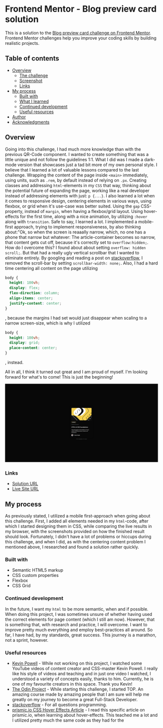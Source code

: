 # Frontend Mentor - Blog preview card solution

This is a solution to the [Blog preview card challenge on Frontend Mentor](https://www.frontendmentor.io/challenges/blog-preview-card-ckPaj01IcS). Frontend Mentor challenges help you improve your coding skills by building realistic projects. 

## Table of contents

- [Overview](#overview)
  - [The challenge](#the-challenge)
  - [Screenshot](#screenshot)
  - [Links](#links)
- [My process](#my-process)
  - [Built with](#built-with)
  - [What I learned](#what-i-learned)
  - [Continued development](#continued-development)
  - [Useful resources](#useful-resources)
- [Author](#author)
- [Acknowledgments](#acknowledgments)

## Overview

Going into this challenge, I had much more knowledge than with the previous QR-Code component. I wanted to create something that was a little unique and not follow the guidelines 1:1. What I did was I made a dark-mode version that showcases just a tad bit more of my own personal style. I believe that I learned a lot of valuable lessons compared to the last challenge. Wrapping the content of the page inside `<main>` immediately, using units, such as `.rem`, by default instead of relying on `.px`. Creating classes and addressing `html`-elements in my `CSS` that way, thinking about the potential future of expanding the page, working like a real developer instead of addressing elements with just: `p {...}`. I also learned a lot when it comes to responsive design, centering elements in various ways, using flexbox, or grid when it's use-case was better suited. Using the `gap` CSS-property, instead of `margin`, when having a flexbox/grid layout. Using hover-effects for the first time, along with a nice animation, by utilizing `:hover` along with `transition`. Safe to  say, I learned a lot. I implemented a mobile-first approach, trying to implement responsiveness, by also thinking about:"Ok, so when the screen is reaaally narrow, which, no one has a phone that narrow but whatever: The article-container becomes so narrow,  that content gets cut off, because it's correctly set to `overflow:hidden;`. How do I overcome  this? I found about about setting `overflow: hidden scroll;`. But that had a really ugly vertical scrollbar that I wanted to eliminate entirely. By googling and reading a post on [stackoverflow](https://stackoverflow.com), I removed the scroll-bar by setting `scrollbar-width: none;`. Also, I had a hard time centering all content on the page utilizing 

```css
body {
  height: 100vh;
  display: flex;
  flex-direction: column;
  align-items: center;
  justify-content: center;
}
```
, because the margins I had set would just disappear when scaling to a narrow screen-size, which is why I utilized 

```css
body {
  height: 100vh;
  display: grid;
  place-content: center;
}
```
, instead.

All in all, I think it turned out great and I am proud of myself. I'm looking forward for what's to come! This is just the beginning!

![](/assets/images/screenshot.png)

### Links

- [Solution URL](https://github.com/sascha-lr/blog-preview-card-challenge)
- [Live Site URL](https://sascha-lr.github.io/blog-preview-card-challenge)

## My process

As previously stated, I utilized a mobile first-approach when going about this challenge. First, I added all elements needed in my `html`-code, after which I started designing them in CSS, while comparing the live results in my browser, with the screenshots provided on how the finished result should look. Fortunately, I didn't have a lot of problems or hiccups during this challenge, and when I did, as with the centering content problem I mentioned above, I researched and found a solution rather quickly.

### Built with

- Semantic HTML5 markup
- CSS custom properties
- Flexbox
- CSS Grid

### Continued development

In the future, I want my `html` to be more semantic, when and if possible. When doing this project, I was sometimes unsure of whether having used the correct elements for page content (which I still am now). However, that is something that, with research and practice, I will overcome. I want to improve pretty much everything and employ best-practices all around. So far, I have had, by my standards, great success. This journey is a marathon, not a sprint, however.

### Useful resources

- [Kevin Powell](https://github.com/kevin-powell) - While not working on this project, I watched some YouTube videos of content creator and CSS-master Kevin Powell. I really like his style of videos and teaching and in just one video I watched, I understood a variety of concepts easily, thanks to him. Currently, he is one of my favourite creators in this space.  Thank you Kevin!
- [The Odin Project](https://www.theodinproject.com) - While starting this challenge, I started TOP. An amazing course made by amazing people that I am sure will help me greatly on my journey to become a great Full-Stack Developer.
- [stackoverflow](https://stackoverflow.com) - For all questions programming.
- [prismic.io CSS Hover Effects Article](https://prismic.io/blog/css-hover-effects) - I read this specific article on prismic.io, when learning about hover-effects. This teached me a lot and I utilized pretty much the same code as they had for the 
